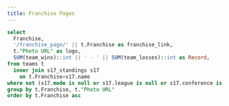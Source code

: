 ```yaml
---
title: Franchise Pages
---
```


<LastRefreshed prefix="Data last updated"/>

```sql franchises
select 
  Franchise,
  '/franchise_page/' || t.Franchise as franchise_link,
  t."Photo URL" as logo,
  SUM(team_wins)::int || ' - ' || SUM(team_losses)::int as Record,
from teams t
  inner join s17_standings s17
    on t.Franchise=s17.name
where not (s17.mode is null or s17.league is null or s17.conference is null or s17.division_name is null)
group by t.Franchise, t."Photo URL"
order by t.Franchise asc
```

<DataTable data={franchises} search=true rows=32 headerColor=#2a4b82 headerFontColor=white >
  <Column id="Franchise" align=center/>
  <Column id="logo" contentType=image height=40px align=center />
  <Column id="Record" align=center />
  <Column id="franchise_link" contentType=link linkLabel="Franchise Page" title="Franchise Link" align=center />

</DataTable>